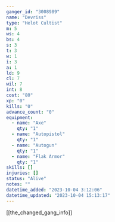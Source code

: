 ```yaml
---
ganger_id: "3008989"
name: "Devriss"
type: "Helot Cultist"
m: 5
ws: 4
bs: 4
s: 3
t: 3
w: 1
i: 3
a: 1
ld: 9
cl: 7
wil: 7
int: 8
cost: "80"
xp: "0"
kills: "0"
advance_count: "0"
equipment: 
  - name: "Axe"
    qty: "1"
  - name: "Autopistol"
    qty: "1"
  - name: "Autogun"
    qty: "1"
  - name: "Flak Armor"
    qty: "1"
skills: []
injuries: []
status: "Alive"
notes: ""
datetime_added: "2023-10-04 3:12:06"
datetime_updated: "2023-10-04 15:13:17"
---
```



[[the_changed_gang_info]]

